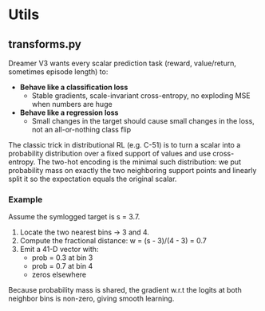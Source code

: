 # Utils

## transforms.py

Dreamer V3 wants every scalar prediction task (reward, value/return, sometimes episode length) to:

- **Behave like a classification loss**
    - Stable gradients, scale-invariant cross-entropy, no exploding MSE when numbers are huge
- **Behave like a regression loss**
    - Small changes in the target should cause small changes in the loss, not an all-or-nothing class flip

The classic trick in distributional RL (e.g. C-51) is to turn a scalar into a probability distribution over a fixed support of values and use cross-entropy.
The two-hot encoding is the minimal such distribution: we put probability mass on exactly the two neighboring support points and linearly split it so the expectation equals the original scalar.

### Example

Assume the symlogged target is s = 3.7.

1. Locate the two nearest bins → 3 and 4.
2. Compute the fractional distance: w = (s - 3)/(4 - 3) = 0.7
3. Emit a 41-D vector with:
     - prob = 0.3 at bin 3
     - prob = 0.7 at bin 4
     - zeros elsewhere

Because probability mass is shared, the gradient w.r.t the logits at both neighbor bins is non-zero, giving smooth learning.
